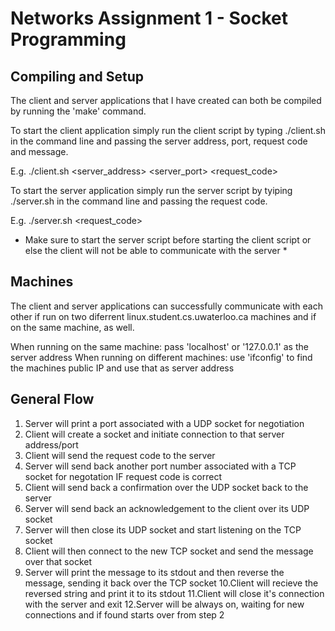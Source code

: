 Networks Assignment 1 - Socket Programming
==========================================

Compiling and Setup
-------------------

The client and server applications that I have created can both be compiled by running the 
'make' command. 

To start the client application simply run the client script by typing ./client.sh in the 
command line and passing the server address, port, request code and message.

E.g. ./client.sh <server_address> <server_port> <request_code> <message string>

To start the server application simply run the server script by tyiping ./server.sh in
the command line and passing the request code.

E.g. ./server.sh <request_code>

* Make sure to start the server script before starting the client script or else the client 
will not be able to communicate with the server *

Machines
--------

The client and server applications can successfully communicate with each other if run on two
diferrent linux.student.cs.uwaterloo.ca machines and if on the same machine, as well.

When running on the same machine: pass 'localhost' or '127.0.0.1' as the server address
When running on different machines: use 'ifconfig' to find the machines public IP and use that as server address

General Flow
------------

1. Server will print a port associated with a UDP socket for negotiation
2. Client will create a socket and initiate connection to that server address/port
3. Client will send the request code to the server
4. Server will send back another port number associated with a TCP socket for negotation IF request code is correct
5. Client will send back a confirmation over the UDP socket back to the server
6. Server will send back an acknowledgement to the client over its UDP socket
7. Server will then close its UDP socket and start listening on the TCP socket
8. Client will then connect to the new TCP socket and send the message over that socket
9. Server will print the message to its stdout and then reverse the message, sending it back over the TCP socket
10.Client will recieve the reversed string and print it to its stdout
11.Client will close it's connection with the server and exit
12.Server will be always on, waiting for new connections and if found starts over from step 2  


